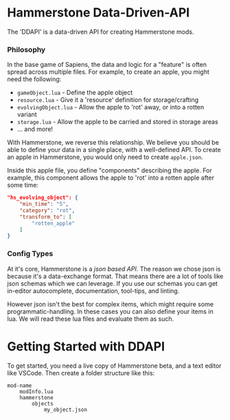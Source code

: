# Hammerstone Data-Driven-API

The 'DDAPI' is a data-driven API for creating Hammerstone mods.

### Philosophy

In the base game of Sapiens, the data and logic for a "feature" is often spread across multiple files. For example, to create an apple, you might need the following:
 - `gameObject.lua` - Define the apple object
 - `resource.lua` - Give it a 'resource' definition for storage/crafting
 - `evolvingObject.lua` - Allow the apple to 'rot' away, or into a rotten variant
 - `storage.lua` - Allow the apple to be carried and stored in storage areas
 - ... and more!

With Hammerstone, we reverse this relationship. We believe you should be able to define your data in a single place, with a well-defined API. To create
an apple in Hammerstone, you would only need to create `apple.json`.

Inside this apple file, you define "components" describing the apple. For example, this component allows the apple to 'rot' into a rotten apple after some time:

```json
"hs_evolving_object": {
	"min_time": "5",
	"category": "rot",
	"transform_to": [
		"rotten_apple"
	]
}
```


### Config Types

At it's core, Hammerstone is a *json based API*. The reason we chose json is because it's a data-exchange format. That means there are a lot of tools like json schemas which
we can leverage. If you use our schemas you can get in-editor autocomplete, documentation, tool-tips, and linting.

However json isn't the best for complex items, which might require some programmatic-handling. In these cases you can also define your items in lua. We will read these lua files and evaluate them
as such.

# Getting Started with DDAPI

To get started, you need a live copy of Hammerstone beta, and a text editor like VSCode. Then create a folder structure like this:

```
mod-name
	modInfo.lua
	hammerstone
		objects
			my_object.json
```

	